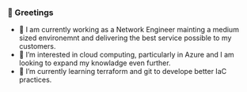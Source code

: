 ### :wave: Greetings ###

- :telescope: I am currently working as a Network Engineer mainting a medium sized environemnt and delivering the best service possible to my customers.
- 👀 I’m interested in cloud computing, particularly in Azure and I am looking to expand my knowladge even further.  
- 🌱 I’m currently learning terraform and git to develope better IaC practices.
<!---
- 💞️ I’m looking to collaborate on ...
- 📫 How to reach me ... 📧
--->

<!---
azdeivids/azdeivids is a ✨ special ✨ repository because its `README.md` (this file) appears on your GitHub profile.
You can click the Preview link to take a look at your changes.
--->
